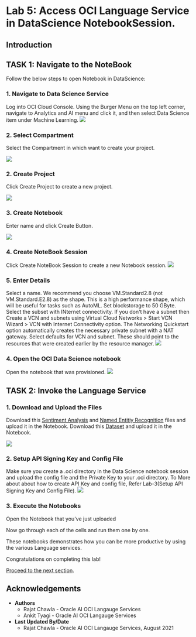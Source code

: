 # Lab 5: Access OCI Language Service in DataScience NotebookSession.

## Introduction

## **TASK 1:** Navigate to the NoteBook

Follow the below steps to open Notebook in DataScience:
### 1. Navigate to Data Science Service
Log into OCI Cloud Console. Using the Burger Menu on the top left corner, navigate to Analytics and AI menu and click it, and then select Data Science item under Machine Learning.
![](./images/1.png " ")

### 2. Select Compartment
Select the Compartment in which want to create your project.

<!-- Click Create Project to create a new project. -->
<!-- Select the Root Compartment -->
![](./images/selectComp.png " ")

### 2. Create Project
Click Create Project to create a new project.
<!-- Select the Project named 'oci-language-livelabs' -->
![](./images/2.png " ")

### 3. Create Notebook
Enter name and click Create Button.
<!-- Select the Notebook named 'Livelabs Notebook' -->
![](./images/3.png " ")


### 4. Create NoteBook Session
Click Create NoteBook Session to create a new Notebook session.
![](./images/4.png " ")

### 5. Enter Details
Select a name.
We recommend you choose VM.Standard2.8 (not VM.Standard.E2.8) as the shape. This is a high performance shape, which will be useful for tasks such as AutoML.
Set blockstorage to 50 GByte.
Select the subset with INternet connectivity.
If you don't have a subnet then
Create a VCN and subnets using Virtual Cloud Networks > Start VCN Wizard > VCN with Internet Connectivity option.
The Networking Quickstart option automatically creates the necessary private subnet with a NAT gateway.
Select defaults for VCN and subnet. These should point to the resources that were created earlier by the resource manager.
![](./images/5.png " ")

### 4. Open the OCI Data Science notebook
Open the notebook that was provisioned.
![](./images/openNotebook.png " ")

## **TASK 2:** Invoke the Language Service


### 1. Download and Upload the Files
Download this [Sentiment Analysis](./files/Sentiment.ipynb) and [Named Entitiy Recognition](./files/NER.ipynb) files and upload it in the Notebook. 
Download this [Dataset](./files/Data.csv) and upload it in the Notebook.

![](./images/uploadFiles.png " ")

### 2. Setup API Signing Key and Config File
Make sure you create a .oci directory in the Data Science notebook session and upload the config file and the Private Key to your .oci directory.
To More about about how to create API Key and config file, Refer Lab-3(Setup API Signing Key and Config File).
![](./images/config.png " ")

### 3. Execute the Notebooks

Open the Notebook that you've just uploaded

Now go through each of the cells and run them one by one.

These notebooks demonstrates how you can be more productive by using the various Language services.

Congratulations on completing this lab!

[Proceed to the next section](#next).

## Acknowledgements
* **Authors**
    * Rajat Chawla  - Oracle AI OCI Langauge Services
    * Ankit Tyagi -  Oracle AI OCI Langauge Services
* **Last Updated By/Date**
    * Rajat Chawla  - Oracle AI OCI Langauge Services, August 2021